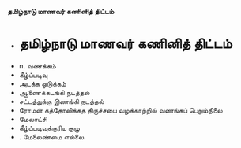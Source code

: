 **தமிழ்நாடு மாணவர் கணினித் திட்டம்**
- # தமிழ்நாடு மாணவர் கணினித் திட்டம்
- n. வணக்கம்
- கீழ்ப்படிவு
- அடக்க ஒடுக்கம்
- ஆணைக்கடங்கி நடத்தல்
- சட்டத்துக்கு இணங்கி நடத்தல்
- ரோமன் கத்தோலிக்கத திருச்சபை வழக்காற்றில் வணங்கப் பெறும்நிலை
- மேலாட்சி
- கீழ்ப்படிவுக்குரிய குழு
- . மேலைண்மை எல்லை.

